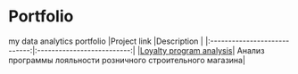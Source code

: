 # Portfolio
my data analytics portfolio
|Project link                  |Description                 |
|:----------------------------:|:--------------------------:|
|[Loyalty program analysis](https://github.com/Snowbird-fly/Portfolio/tree/main/Loyalty_program)| Анализ программы лояльности розничного строительного магазина|
